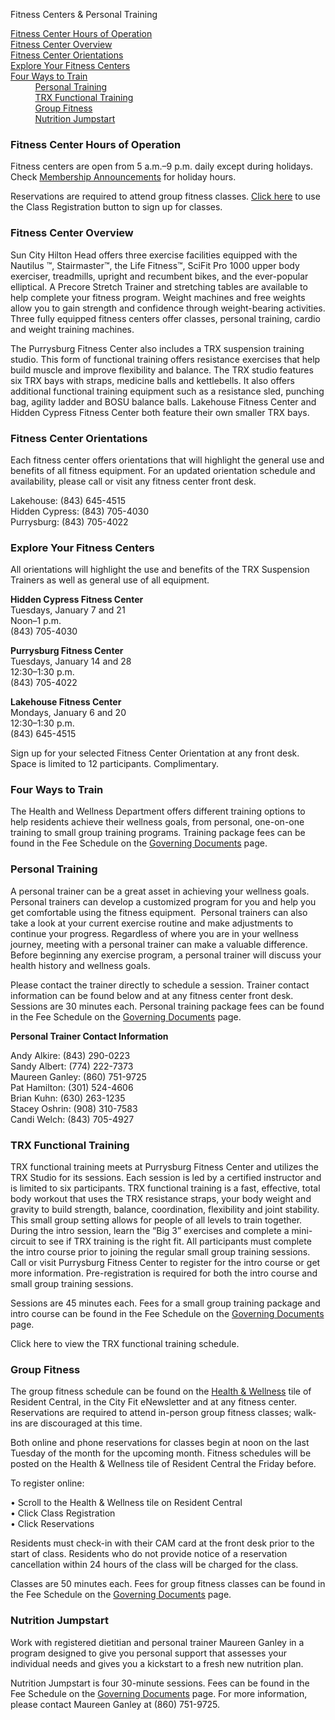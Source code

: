 Fitness Centers & Personal Training

 

[Fitness Center Hours of Operation](https://suncityhiltonhead.org/Page/46134~991562/Fitness-Centers-Personal-Training#Fitness%20Center%20Hours)   
[Fitness Center Overview](https://suncityhiltonhead.org/Page/46134~991562/Fitness-Centers-Personal-Training#Fitness%20Center%20Overview)   
[Fitness Center Orientations](https://suncityhiltonhead.org/Page/46134~991562/Fitness-Centers-Personal-Training#Orientations)  
[Explore Your Fitness Centers](https://suncityhiltonhead.org/Page/46134~991562/Fitness-Centers-Personal-Training#ExploreFitnessCenters)  
[Four Ways to Train](https://suncityhiltonhead.org/Page/46134~991562/Fitness-Centers-Personal-Training#Training)   
          [Personal Training](https://suncityhiltonhead.org/Page/46134~991562/Fitness-Centers-Personal-Training#Personal%20Training)   
          [TRX Functional Training](https://suncityhiltonhead.org/Page/46134~991562/Fitness-Centers-Personal-Training#TRX)   
          [Group Fitness](https://suncityhiltonhead.org/Page/46134~991562/Fitness-Centers-Personal-Training#Group%20Fitness)  
          [Nutrition Jumpstart](https://suncityhiltonhead.org/Page/46134~991562/Fitness-Centers-Personal-Training#Nutrition%20Jumpstart)

### Fitness Center Hours of Operation

Fitness centers are open from 5 a.m.–9 p.m. daily except during holidays. Check [Membership Announcements](https://suncityhiltonhead.org/page/46134~971051/Membership-Announcements) for holiday hours.

Reservations are required to attend group fitness classes. [Click here](https://suncityhiltonhead.org/page/46134~970862/resident-central) to use the Class Registration button to sign up for classes. 

### Fitness Center Overview

Sun City Hilton Head offers three exercise facilities equipped with the Nautilus ™, Stairmaster™, the Life Fitness™, SciFit Pro 1000 upper body exerciser, treadmills, upright and recumbent bikes, and the ever-popular elliptical. A Precore Stretch Trainer and stretching tables are available to help complete your fitness program. Weight machines and free weights allow you to gain strength and confidence through weight-bearing activities. Three fully equipped fitness centers offer classes, personal training, cardio and weight training machines. 

The Purrysburg Fitness Center also includes a TRX suspension training studio. This form of functional training offers resistance exercises that help build muscle and improve flexibility and balance. The TRX studio features six TRX bays with straps, medicine balls and kettlebells. It also offers additional functional training equipment such as a resistance sled, punching bag, agility ladder and BOSU balance balls. Lakehouse Fitness Center and Hidden Cypress Fitness Center both feature their own smaller TRX bays. 

### Fitness Center Orientations

Each fitness center offers orientations that will highlight the general use and benefits of all fitness equipment. For an updated orientation schedule and availability, please call or visit any fitness center front desk. 

Lakehouse: (843) 645-4515  
Hidden Cypress: (843) 705-4030  
Purrysburg: (843) 705-4022

### Explore Your Fitness Centers   

All orientations will highlight the use and benefits of the TRX Suspension Trainers as well as general use of all equipment.   
  

**Hidden Cypress Fitness Center**  
Tuesdays, January 7 and 21  
Noon–1 p.m.  
(843) 705-4030  
  
**Purrysburg Fitness Center**  
Tuesdays, January 14 and 28  
12:30–1:30 p.m.  
(843) 705-4022  
  
**Lakehouse Fitness Center**  
Mondays, January 6 and 20  
12:30–1:30 p.m.  
(843) 645-4515  
  
Sign up for your selected Fitness Center Orientation at any front desk. Space is limited to 12 participants. Complimentary.  
  

### Four Ways to Train

The Health and Wellness Department offers different training options to help residents achieve their wellness goals, from personal, one-on-one training to small group training programs. Training package fees can be found in the Fee Schedule on the [Governing Documents](https://suncityhiltonhead.org/Page/46134~1049547/Governing-Documents) page. 

### Personal Training

A personal trainer can be a great asset in achieving your wellness goals. Personal trainers can develop a customized program for you and help you get comfortable using the fitness equipment.  Personal trainers can also take a look at your current exercise routine and make adjustments to continue your progress. Regardless of where you are in your wellness journey, meeting with a personal trainer can make a valuable difference. Before beginning any exercise program, a personal trainer will discuss your health history and wellness goals.

Please contact the trainer directly to schedule a session. Trainer contact information can be found below and at any fitness center front desk. Sessions are 30 minutes each. Personal training package fees can be found in the Fee Schedule on the [Governing Documents](https://suncityhiltonhead.org/Page/46134~1049547/Governing-Documents) page. 

**Personal Trainer Contact Information**

Andy Alkire: (843) 290-0223        
Sandy Albert: (774) 222-7373  
Maureen Ganley: (860) 751-9725  
Pat Hamilton: (301) 524-4606  
Brian Kuhn: (630) 263-1235  
Stacey Oshrin: (908) 310-7583  
Candi Welch: (843) 705-4927    

### TRX Functional Training

TRX functional training meets at Purrysburg Fitness Center and utilizes the TRX Studio for its sessions. Each session is led by a certified instructor and is limited to six participants. TRX functional training is a fast, effective, total body workout that uses the TRX resistance straps, your body weight and gravity to build strength, balance, coordination, flexibility and joint stability. This small group setting allows for people of all levels to train together. During the intro session, learn the “Big 3” exercises and complete a mini-circuit to see if TRX training is the right fit. All participants must complete the intro course prior to joining the regular small group training sessions. Call or visit Purrysburg Fitness Center to register for the intro course or get more information. Pre-registration is required for both the intro course and small group training sessions.  

Sessions are 45 minutes each. Fees for a small group training package and intro course can be found in the Fee Schedule on the [Governing Documents](https://suncityhiltonhead.org/Page/46134~1049547/Governing-Documents) page. 

Click here to view the TRX functional training schedule. 

###   

### Group Fitness

The group fitness schedule can be found on the [Health & Wellness](https://suncityhiltonhead.org/page/46134~970862/resident-central) tile of Resident Central, in the City Fit eNewsletter and at any fitness center. Reservations are required to attend in-person group fitness classes; walk-ins are discouraged at this time. 

Both online and phone reservations for classes begin at noon on the last Tuesday of the month for the upcoming month. Fitness schedules will be posted on the Health & Wellness tile of Resident Central the Friday before.

To register online: 

• Scroll to the Health & Wellness tile on Resident Central  
• Click Class Registration  
• Click Reservations

Residents must check-in with their CAM card at the front desk prior to the start of class. Residents who do not provide notice of a reservation cancellation within 24 hours of the class will be charged for the class.

Classes are 50 minutes each. Fees for group fitness classes can be found in the Fee Schedule on the [Governing Documents](https://suncityhiltonhead.org/Page/46134~1049547/Governing-Documents) page. 

### Nutrition Jumpstart

Work with registered dietitian and personal trainer Maureen Ganley in a program designed to give you personal support that assesses your individual needs and gives you a kickstart to a fresh new nutrition plan.

Nutrition Jumpstart is four 30-minute sessions. Fees can be found in the Fee Schedule on the [Governing Documents](https://suncityhiltonhead.org/page/46134~1049547/governing-documents) page. For more information, please contact Maureen Ganley at (860) 751-9725.